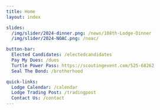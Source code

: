 ```yaml
---
title: Home
layout: index

slides:
  /img/slider/2024-dinner.png: /news/108th-Lodge-Dinner
  /img/slider/2024-NOAC.png: /noac/

button-bar:
  Elected Candidates: /electedcandidates
  Pay My Dues: /dues
  Turtle Power Pass: https://scoutingevent.com/525-68262
  Seal The Bond: /brotherhood

quick-links:
  Lodge Calendar: /calendar
  Lodge Trading Post: /tradingpost
  Contact Us: /contact
---
```

